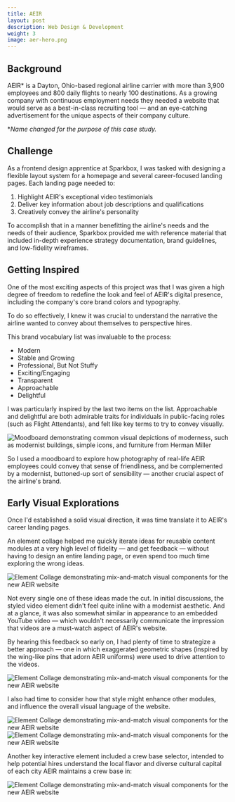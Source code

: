 ```yaml
---
title: AEIR
layout: post
description: Web Design & Development
weight: 3
image: aer-hero.png
---
```

## Background

AEIR* is a Dayton, Ohio-based regional airline carrier with more than 3,900 employees and 800 daily flights to nearly 100 destinations. As a growing company with continuous employment needs they needed a website that would serve as a best-in-class recruiting tool — and an eye-catching advertisement for the unique aspects of their company culture.

**Name changed for the purpose of this case study.*

## Challenge

As a frontend design apprentice at Sparkbox, I was tasked with designing a flexible layout system for a homepage and several career-focused landing pages. Each landing page needed to:

1. Highlight AEIR's exceptional video testimonials 
2. Deliver key information about job descriptions and qualifications
3. Creatively convey the airline's personality

To accomplish that in a manner benefitting the airline's needs and the needs of their audience, Sparkbox provided me with reference material that included in-depth experience strategy documentation, brand guidelines, and low-fidelity wireframes. 

## Getting Inspired

One of the most exciting aspects of this project was that I was given a high degree of freedom to redefine the look and feel of AEIR's digital presence, including the company's core brand colors and typography. 

To do so effectively, I knew it was crucial to understand the narrative the airline wanted to convey about themselves to perspective hires. 

This brand vocabulary list was invaluable to the process:

- Modern
- Stable and Growing
- Professional, But Not Stuffy
- Exciting/Engaging
- Transparent
- Approachable
- Delightful

I was particularly inspired by the last two items on the list. Approachable and delightful are both admirable traits for individuals in public-facing roles (such as Flight Attendants), and felt like key terms to try to convey visually. 

![Moodboard demonstrating common visual depictions of moderness, such as modernist buildings, simple icons, and furniture from Herman Miller](/assets/img/aeir-moodboard.jpg)

So I used a moodboard to explore how photography of real-life AEIR employees could convey that sense of friendliness, and be complemented by a modernist, buttoned-up sort of sensibility — another crucial aspect of the airline's brand.

## Early Visual Explorations

Once I'd established a solid visual direction, it was time translate it to AEIR's career landing pages.

An element collage helped me quickly iterate ideas for reusable content modules at a very high level of fidelity — and get feedback — without having to design an entire landing page, or even spend too much time exploring the wrong ideas. 

![Element Collage demonstrating mix-and-match visual components for the new AEIR website](/assets/img/aeir-elementcollage.png)

Not every single one of these ideas made the cut. In initial discussions, the styled video element didn't feel quite inline with a modernist aesthetic. And at a glance, it was also somewhat similar in appearance to an embedded YouTube video — which wouldn't necessarily communicate the impression that videos are a must-watch aspect of AEIR's website.

By hearing this feedback so early on, I had plenty of time to strategize a better approach — one in which exaggerated geometric shapes (inspired by the wing-like pins that adorn AEIR uniforms) were used to drive attention to the videos.

![Element Collage demonstrating mix-and-match visual components for the new AEIR website](/assets/img/aeir-videoelement.png)

I also had time to consider how that style might enhance other modules, and influence the overall visual language of the website. 

![Element Collage demonstrating mix-and-match visual components for the new AEIR website](/assets/img/aeir-chevronmotif.png) 
![Element Collage demonstrating mix-and-match visual components for the new AEIR website](/assets/img/aeir-chevronmotif-b.png) 

Another key interactive element included a crew base selector, intended to help potential hires understand the local flavor and diverse cultural capital of each city AEIR maintains a crew base in:

![Element Collage demonstrating mix-and-match visual components for the new AEIR website](/assets/img/aeir-crewselector.png)